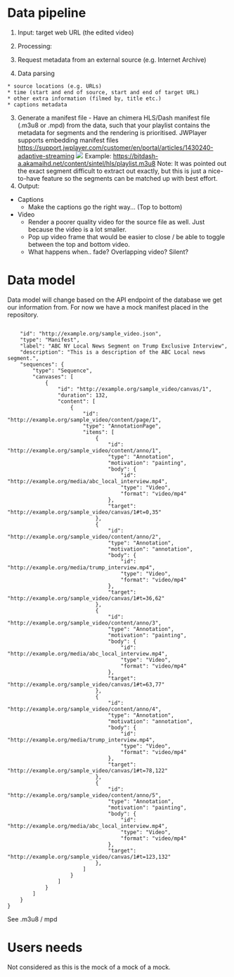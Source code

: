 # Data pipeline
1. Input: target web URL (the edited video)

2. Processing:

  1. Request metadata from an external source (e.g. Internet Archive)
  2. Data parsing
  
    * source locations (e.g. URLs)
    * time (start and end of source, start and end of target URL)
    * other extra information (filmed by, title etc.)
    * captions metadata

  3. Generate a manifest file - Have an chimera HLS/Dash manifest file (.m3u8 or .mpd) from the data, such that your playlist contains the metadata for segments and the rendering is prioritised. JWPlayer supports embedding manifest files https://support.jwplayer.com/customer/en/portal/articles/1430240-adaptive-streaming
![](https://developer.apple.com/library/content/referencelibrary/GettingStarted/AboutHTTPLiveStreaming/Art/stream_playlists_2x.png)
Example: https://bitdash-a.akamaihd.net/content/sintel/hls/playlist.m3u8
Note: It was pointed out the exact segment difficult to extract out exactly, but this is just a nice-to-have feature so the segments can be matched up with best effort. 
3. Output:
  * Captions
    * Make the captions go the right way... (Top to bottom)
  * Video
    * Render a poorer quality video for the source file as well. Just because the video is a lot smaller.
    * Pop up video frame that would be easier to close / be able to toggle between the top and bottom video.
    * What happens when.. fade? Overlapping video? Silent?

# Data model
Data model will change based on the API endpoint of the database we get our information from. For now we have a mock manifest placed in the repository.

```

    "id": "http://example.org/sample_video.json",
    "type": "Manifest",
    "label": "ABC NY Local News Segment on Trump Exclusive Interview",
    "description": "This is a description of the ABC Local news segment.",
    "sequences": {
        "type": "Sequence",
        "canvases": [
            {
                "id": "http://example.org/sample_video/canvas/1",
                "duration": 132,
                "content": [
                    {
                        "id": "http://example.org/sample_video/content/page/1",
                        "type": "AnnotationPage",
                        "items": [
                            {
                                "id": "http://example.org/sample_video/content/anno/1",
                                "type": "Annotation",
                                "motivation": "painting",
                                "body": {
                                    "id": "http://example.org/media/abc_local_interview.mp4",
                                    "type": "Video",
                                    "format": "video/mp4"
                                },
                                "target": "http://example.org/sample_video/canvas/1#t=0,35"
                            },
                            {
                                "id": "http://example.org/sample_video/content/anno/2",
                                "type": "Annotation",
                                "motivation": "annotation",
                                "body": {
                                    "id": "http://example.org/media/trump_interview.mp4",
                                    "type": "Video",
                                    "format": "video/mp4"
                                },
                                "target": "http://example.org/sample_video/canvas/1#t=36,62"
                            },
                            {
                                "id": "http://example.org/sample_video/content/anno/3",
                                "type": "Annotation",
                                "motivation": "painting",
                                "body": {
                                    "id": "http://example.org/media/abc_local_interview.mp4",
                                    "type": "Video",
                                    "format": "video/mp4"
                                },
                                "target": "http://example.org/sample_video/canvas/1#t=63,77"
                            },
                            {
                                "id": "http://example.org/sample_video/content/anno/4",
                                "type": "Annotation",
                                "motivation": "annotation",
                                "body": {
                                    "id": "http://example.org/media/trump_interview.mp4",
                                    "type": "Video",
                                    "format": "video/mp4"
                                },
                                "target": "http://example.org/sample_video/canvas/1#t=78,122"
                            },
                            {
                                "id": "http://example.org/sample_video/content/anno/5",
                                "type": "Annotation",
                                "motivation": "painting",
                                "body": {
                                    "id": "http://example.org/media/abc_local_interview.mp4",
                                    "type": "Video",
                                    "format": "video/mp4"
                                },
                                "target": "http://example.org/sample_video/canvas/1#t=123,132"
                            },
                        ]
                    }
                ]
            }
        ]
    }
}
```

See .m3u8 / mpd

# Users needs
Not considered as this is the mock of a mock of a mock.